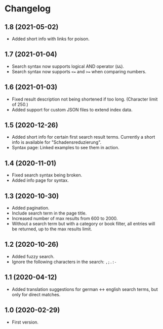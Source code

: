 # Changelog

## 1.8 (2021-05-02)

* Added short info with links for poison.

## 1.7 (2021-01-04)

* Search syntax now supports logical AND operator (` && `).
* Search syntax now supports `<=` and `>=` when comparing numbers.

## 1.6 (2021-01-03)

* Fixed result description not being shortened if too long. (Character limit of 250.)
* Added support for custom JSON files to extend index data.

## 1.5 (2020-12-26)

* Added short info for certain first search result terms. Currently a short info is available for "Schadensreduzierung".
* Syntax page: Linked examples to see them in action.

## 1.4 (2020-11-01)

* Fixed search syntax being broken.
* Added info page for syntax.

## 1.3 (2020-10-30)

* Added pagination.
* Include search term in the page title.
* Increased number of max results from 600 to 2000.
* Without a search term but with a category or book filter, all entries will be returned, up to the max results limit.

## 1.2 (2020-10-26)

* Added fuzzy search.
* Ignore the following characters in the search: `,;.:-`

## 1.1 (2020-04-12)

* Added translation suggestions for german <-> english search terms, but only for direct matches.

## 1.0 (2020-02-29)

* First version.
